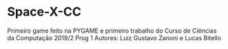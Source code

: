 # Space-X-CC

Primeiro game feito na PYGAME e primeiro trabalho do Curso de Ciências da Computação 2019/2
Prog 1
Autores: Luiz Gustavo Zanoni e Lucas Bitello
